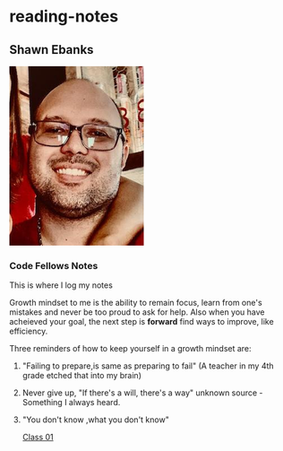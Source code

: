 # reading-notes
## Shawn Ebanks
![alt text](image.jpg)

### Code Fellows Notes

This is where I log my notes

Growth mindset to me is the ability to remain focus, learn from one's mistakes and never be too proud to ask for help. 
Also when you have acheieved your goal, the next step is **forward** find ways to improve, like efficiency.

Three reminders of how to keep yourself in a growth mindset are:
1. "Failing to prepare,is same as preparing to fail" (A teacher in my 4th grade etched that into my brain)
2. Never give up, "If there's a will, there's a way" unknown source - Something I always heard.
3. "You don't know ,what you don't know"

	[Class 01](https://shawn-ebanks.github.io/reading-notes/first-class)

